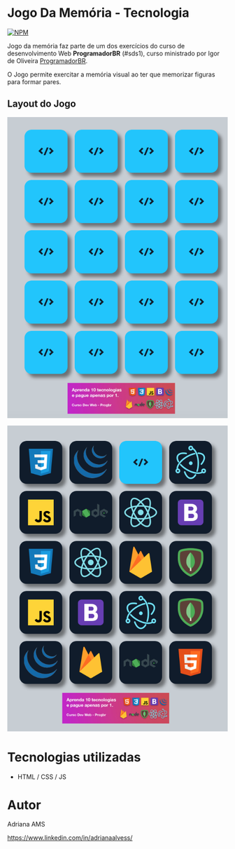 # Jogo Da Memória - Tecnologia


[![NPM](https://img.shields.io/npm/l/react)](https://github.com/neliocursos/exemplo-readme/blob/main/LICENSE) 




Jogo da memória faz parte de um dos exercícios do curso de desenvolvimento Web **ProgramadorBR** (#sds1), curso ministrado por Igor de Oliveira  [ProgramadorBR](https://www.programadorbr.com "Site do curso").


O Jogo permite exercitar a memória visual ao ter que memorizar figuras para formar pares.


## Layout do Jogo


![Tela 1](https://github.com/AdrianaAMS/JogoDaMemoria/blob/master/assets/Tela1.png) 

![Tela 2](https://github.com/AdrianaAMS/JogoDaMemoria/blob/master/assets/Tela2.png)


# Tecnologias utilizadas

- HTML / CSS / JS 

# Autor

Adriana AMS

https://www.linkedin.com/in/adrianaalvess/

